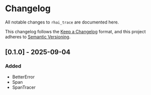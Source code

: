 # Changelog

All notable changes to `rhai_trace` are documented here.

This changelog follows the [Keep a Changelog](https://keepachangelog.com/en/1.0.0/) format,
and this project adheres to [Semantic Versioning](https://semver.org/).

## [0.1.0] - 2025-09-04

### Added

- BetterError
- Span
- SpanTracer
